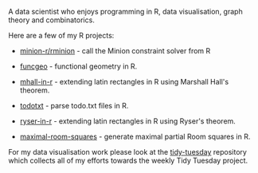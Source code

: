 A data scientist who enjoys programming in R, data visualisation, graph theory and combinatorics.

Here are a few of my R projects:

- [minion-r/rminion](https://github.com/minion-r/rminion) - call the Minion constraint solver from R

- [funcgeo](https://github.com/MHenderson/funcgeo) - functional geometry in R.

- [mhall-in-r](https://github.com/MHenderson/mhall-in-r) - extending latin rectangles in R using Marshall Hall's theorem.

- [todotxt](https://github.com/MHenderson/todotxt) - parse todo.txt files in R.

- [ryser-in-r](https://github.com/MHenderson/ryser-in-r) - extending latin rectangles in R using Ryser's theorem.

- [maximal-room-squares](https://github.com/MHenderson/maximal-room-squares) - generate maximal partial Room squares in R.

For my data visualisation work please look at the [tidy-tuesday](https://github.com/MHenderson/tidy-tuesday) repository which collects all of my efforts towards the weekly Tidy Tuesday project.

